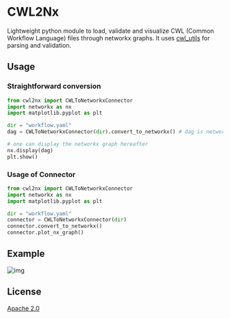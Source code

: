 # CWL2Nx

Lightweight python module to load, validate and visualize CWL (Common Workflow Language) files through networkx graphs.
It uses [cwl_utils](https://github.com/common-workflow-language/cwl-utils) for parsing and validation.

## Usage

### Straightforward conversion

```python
from cwl2nx import CWLToNetworkxConnector
import networkx as nx
import matplotlib.pyplot as plt

dir = "workflow.yaml"
dag = CWLToNetworkxConnector(dir).convert_to_networkx() # dag is networkx.DiGraph

# one can display the networkx graph hereafter
nx.display(dag)
plt.show()
```

### Usage of Connector
```python
from cwl2nx import CWLToNetworkxConnector
import networkx as nx
import matplotlib.pyplot as plt

dir = "workflow.yaml"
connector = CWLToNetworkxConnector(dir)
connector.convert_to_networkx()
connector.plot_nx_graph()
```

## Example 

![img](example_display.png)

## License

[Apache 2.0](LICENSE-2.0.txt)